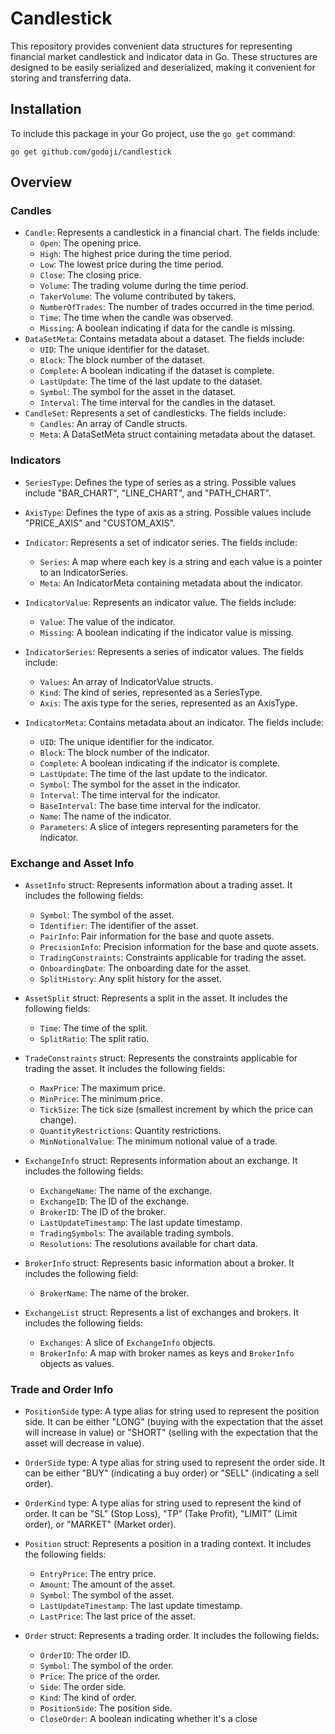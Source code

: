 # Candlestick

This repository provides convenient data structures for representing financial market candlestick and indicator data in Go. These structures are designed to be easily serialized and deserialized, making it convenient for storing and transferring data.

## Installation

To include this package in your Go project, use the `go get` command:

```shell
go get github.com/godoji/candlestick
```

## Overview

### Candles

- `Candle`: Represents a candlestick in a financial chart. The fields include:
    - `Open`: The opening price.
    - `High`: The highest price during the time period.
    - `Low`: The lowest price during the time period.
    - `Close`: The closing price.
    - `Volume`: The trading volume during the time period.
    - `TakerVolume`: The volume contributed by takers.
    - `NumberOfTrades`: The number of trades occurred in the time period.
    - `Time`: The time when the candle was observed.
    - `Missing`: A boolean indicating if data for the candle is missing.
- `DataSetMeta`: Contains metadata about a dataset. The fields include:
    - `UID`: The unique identifier for the dataset.
    - `Block`: The block number of the dataset.
    - `Complete`: A boolean indicating if the dataset is complete.
    - `LastUpdate`: The time of the last update to the dataset.
    - `Symbol`: The symbol for the asset in the dataset.
    - `Interval`: The time interval for the candles in the dataset.
- `CandleSet`: Represents a set of candlesticks. The fields include:
    - `Candles`: An array of Candle structs.
    - `Meta`: A DataSetMeta struct containing metadata about the dataset.

### Indicators

- `SeriesType`: Defines the type of series as a string. Possible values include "BAR_CHART", "LINE_CHART", and "PATH_CHART".

- `AxisType`: Defines the type of axis as a string. Possible values include "PRICE_AXIS" and "CUSTOM_AXIS".

- `Indicator`: Represents a set of indicator series. The fields include:
    - `Series`: A map where each key is a string and each value is a pointer to an IndicatorSeries.
    - `Meta`: An IndicatorMeta containing metadata about the indicator.

- `IndicatorValue`: Represents an indicator value. The fields include:
    - `Value`: The value of the indicator.
    - `Missing`: A boolean indicating if the indicator value is missing.

- `IndicatorSeries`: Represents a series of indicator values. The fields include:
    - `Values`: An array of IndicatorValue structs.
    - `Kind`: The kind of series, represented as a SeriesType.
    - `Axis`: The axis type for the series, represented as an AxisType.

- `IndicatorMeta`: Contains metadata about an indicator. The fields include:
    - `UID`: The unique identifier for the indicator.
    - `Block`: The block number of the indicator.
    - `Complete`: A boolean indicating if the indicator is complete.
    - `LastUpdate`: The time of the last update to the indicator.
    - `Symbol`: The symbol for the asset in the indicator.
    - `Interval`: The time interval for the indicator.
    - `BaseInterval`: The base time interval for the indicator.
    - `Name`: The name of the indicator.
    - `Parameters`: A slice of integers representing parameters for the indicator.

### Exchange and Asset Info

- `AssetInfo` struct: Represents information about a trading asset. It includes the following fields:
    - `Symbol`: The symbol of the asset.
    - `Identifier`: The identifier of the asset.
    - `PairInfo`: Pair information for the base and quote assets.
    - `PrecisionInfo`: Precision information for the base and quote assets.
    - `TradingConstraints`: Constraints applicable for trading the asset.
    - `OnboardingDate`: The onboarding date for the asset.
    - `SplitHistory`: Any split history for the asset.

- `AssetSplit` struct: Represents a split in the asset. It includes the following fields:
    - `Time`: The time of the split.
    - `SplitRatio`: The split ratio.

- `TradeConstraints` struct: Represents the constraints applicable for trading the asset. It includes the following fields:
    - `MaxPrice`: The maximum price.
    - `MinPrice`: The minimum price.
    - `TickSize`: The tick size (smallest increment by which the price can change).
    - `QuantityRestrictions`: Quantity restrictions.
    - `MinNotionalValue`: The minimum notional value of a trade.

- `ExchangeInfo` struct: Represents information about an exchange. It includes the following fields:
    - `ExchangeName`: The name of the exchange.
    - `ExchangeID`: The ID of the exchange.
    - `BrokerID`: The ID of the broker.
    - `LastUpdateTimestamp`: The last update timestamp.
    - `TradingSymbols`: The available trading symbols.
    - `Resolutions`: The resolutions available for chart data.

- `BrokerInfo` struct: Represents basic information about a broker. It includes the following field:
    - `BrokerName`: The name of the broker.

- `ExchangeList` struct: Represents a list of exchanges and brokers. It includes the following fields:
    - `Exchanges`: A slice of `ExchangeInfo` objects.
    - `BrokerInfo`: A map with broker names as keys and `BrokerInfo` objects as values.

### Trade and Order Info

- `PositionSide` type: A type alias for string used to represent the position side. It can be either "LONG" (buying with the expectation that the asset will increase in value) or "SHORT" (selling with the expectation that the asset will decrease in value).

- `OrderSide` type: A type alias for string used to represent the order side. It can be either "BUY" (indicating a buy order) or "SELL" (indicating a sell order).

- `OrderKind` type: A type alias for string used to represent the kind of order. It can be "SL" (Stop Loss), "TP" (Take Profit), "LIMIT" (Limit order), or "MARKET" (Market order).

- `Position` struct: Represents a position in a trading context. It includes the following fields:
    - `EntryPrice`: The entry price.
    - `Amount`: The amount of the asset.
    - `Symbol`: The symbol of the asset.
    - `LastUpdateTimestamp`: The last update timestamp.
    - `LastPrice`: The last price of the asset.

- `Order` struct: Represents a trading order. It includes the following fields:
    - `OrderID`: The order ID.
    - `Symbol`: The symbol of the order.
    - `Price`: The price of the order.
    - `Side`: The order side.
    - `Kind`: The kind of order.
    - `PositionSide`: The position side.
    - `CloseOrder`: A boolean indicating whether it's a close

